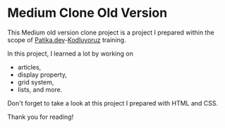 
# Medium Clone Old Version

This Medium old version clone project is a project I prepared within the scope of [Patika.dev](https://app.patika.dev)-[Kodluyoruz](https://app.patika.dev/) training.

In this project, I learned a lot by working on

* articles,
* display property,
* grid system,
* lists, and more.

Don't forget to take a look at this project I prepared with HTML and CSS.

Thank you for reading!